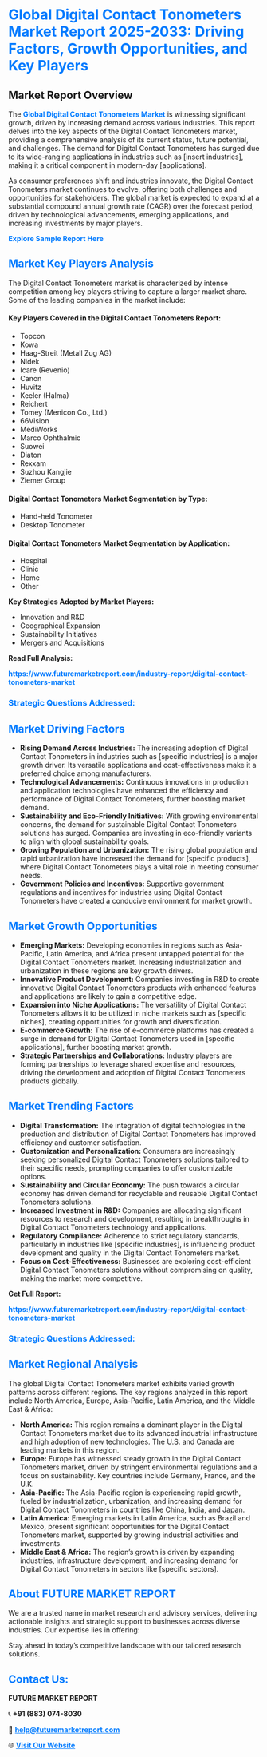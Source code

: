 <h1 style="color: #007BFF;">Global Digital Contact Tonometers Market Report 2025-2033: Driving Factors, Growth Opportunities, and Key Players</h1>

<section id="overview">
<h2>Market Report Overview</h2>
<p>The <a href="https://www.futuremarketreport.com/industry-report/digital-contact-tonometers-market" style="color: #007BFF; text-decoration: none;"><strong>Global Digital Contact Tonometers Market</strong></a> is witnessing significant growth, driven by increasing demand across various industries. This report delves into the key aspects of the Digital Contact Tonometers market, providing a comprehensive analysis of its current status, future potential, and challenges. The demand for Digital Contact Tonometers has surged due to its wide-ranging applications in industries such as [insert industries], making it a critical component in modern-day [applications].</p>
<p>As consumer preferences shift and industries innovate, the Digital Contact Tonometers market continues to evolve, offering both challenges and opportunities for stakeholders. The global market is expected to expand at a substantial compound annual growth rate (CAGR) over the forecast period, driven by technological advancements, emerging applications, and increasing investments by major players.</p>
</section>

<section id="overview">
<p><a href="https://www.futuremarketreport.com/request-sample/reportId=64413" style="color: #007BFF; text-decoration: none;"><strong>Explore Sample Report Here</strong></a></p>
</section>

<section id="key-players">
<h2 style="color: #007BFF;">Market Key Players Analysis</h2>
<p>The Digital Contact Tonometers market is characterized by intense competition among key players striving to capture a larger market share. Some of the leading companies in the market include:</p>
<h4>Key Players Covered in the Digital Contact Tonometers Report:</h4>
<ul><li>Topcon</li><li>Kowa</li><li>Haag-Streit (Metall Zug AG)</li><li>Nidek</li><li>Icare (Revenio)</li><li>Canon</li><li>Huvitz</li><li>Keeler (Halma)</li><li>Reichert</li><li>Tomey (Menicon Co., Ltd.)</li><li>66Vision</li><li>MediWorks</li><li>Marco Ophthalmic</li><li>Suowei</li><li>Diaton</li><li>Rexxam</li><li>Suzhou Kangjie</li><li>Ziemer Group</li></ul>
<h4>Digital Contact Tonometers Market Segmentation by Type:</h4>
<ul><li>Hand-held Tonometer</li><li>Desktop Tonometer</li></ul>

<h4>Digital Contact Tonometers Market Segmentation by Application:</h4>
<ul><li>Hospital</li><li>Clinic</li><li>Home</li><li>Other</li></ul>
<p><strong>Key Strategies Adopted by Market Players:</strong></p>
<ul>
<li>Innovation and R&D</li>
<li>Geographical Expansion</li>
<li>Sustainability Initiatives</li>
<li>Mergers and Acquisitions</li>
</ul>
</section>

<section>
<p><strong>Read Full Analysis: </strong></p><a href="https://www.futuremarketreport.com/industry-report/digital-contact-tonometers-market" style="color: #007BFF; text-decoration: none;"><strong>https://www.futuremarketreport.com/industry-report/digital-contact-tonometers-market</strong></a>
<h3 style="color: #007BFF;">Strategic Questions Addressed:</h3>
</section>

<section id="driving-factors">
<h2 style="color: #007BFF;">Market Driving Factors</h2>
<ul>
<li><strong>Rising Demand Across Industries:</strong> The increasing adoption of Digital Contact Tonometers in industries such as [specific industries] is a major growth driver. Its versatile applications and cost-effectiveness make it a preferred choice among manufacturers.</li>
<li><strong>Technological Advancements:</strong> Continuous innovations in production and application technologies have enhanced the efficiency and performance of Digital Contact Tonometers, further boosting market demand.</li>
<li><strong>Sustainability and Eco-Friendly Initiatives:</strong> With growing environmental concerns, the demand for sustainable Digital Contact Tonometers solutions has surged. Companies are investing in eco-friendly variants to align with global sustainability goals.</li>
<li><strong>Growing Population and Urbanization:</strong> The rising global population and rapid urbanization have increased the demand for [specific products], where Digital Contact Tonometers plays a vital role in meeting consumer needs.</li>
<li><strong>Government Policies and Incentives:</strong> Supportive government regulations and incentives for industries using Digital Contact Tonometers have created a conducive environment for market growth.</li>
</ul>
</section>

<section id="growth-opportunities">
<h2 style="color: #007BFF;">Market Growth Opportunities</h2>
<ul>
<li><strong>Emerging Markets:</strong> Developing economies in regions such as Asia-Pacific, Latin America, and Africa present untapped potential for the Digital Contact Tonometers market. Increasing industrialization and urbanization in these regions are key growth drivers.</li>
<li><strong>Innovative Product Development:</strong> Companies investing in R&D to create innovative Digital Contact Tonometers products with enhanced features and applications are likely to gain a competitive edge.</li>
<li><strong>Expansion into Niche Applications:</strong> The versatility of Digital Contact Tonometers allows it to be utilized in niche markets such as [specific niches], creating opportunities for growth and diversification.</li>
<li><strong>E-commerce Growth:</strong> The rise of e-commerce platforms has created a surge in demand for Digital Contact Tonometers used in [specific applications], further boosting market growth.</li>
<li><strong>Strategic Partnerships and Collaborations:</strong> Industry players are forming partnerships to leverage shared expertise and resources, driving the development and adoption of Digital Contact Tonometers products globally.</li>
</ul>
</section>

<section id="trending-factors">
<h2 style="color: #007BFF;">Market Trending Factors</h2>
<ul>
<li><strong>Digital Transformation:</strong> The integration of digital technologies in the production and distribution of Digital Contact Tonometers has improved efficiency and customer satisfaction.</li>
<li><strong>Customization and Personalization:</strong> Consumers are increasingly seeking personalized Digital Contact Tonometers solutions tailored to their specific needs, prompting companies to offer customizable options.</li>
<li><strong>Sustainability and Circular Economy:</strong> The push towards a circular economy has driven demand for recyclable and reusable Digital Contact Tonometers solutions.</li>
<li><strong>Increased Investment in R&D:</strong> Companies are allocating significant resources to research and development, resulting in breakthroughs in Digital Contact Tonometers technology and applications.</li>
<li><strong>Regulatory Compliance:</strong> Adherence to strict regulatory standards, particularly in industries like [specific industries], is influencing product development and quality in the Digital Contact Tonometers market.</li>
<li><strong>Focus on Cost-Effectiveness:</strong> Businesses are exploring cost-efficient Digital Contact Tonometers solutions without compromising on quality, making the market more competitive.</li>
</ul>
</section>

<section>
<p><strong>Get Full Report: </strong></p><a href="https://www.futuremarketreport.com/industry-report/digital-contact-tonometers-market" style="color: #007BFF; text-decoration: none;"><strong>https://www.futuremarketreport.com/industry-report/digital-contact-tonometers-market</strong></a>
<h3 style="color: #007BFF;">Strategic Questions Addressed:</h3>
</section>


<section id="regional-analysis">
<h2 style="color: #007BFF;">Market Regional Analysis</h2>
<p>The global Digital Contact Tonometers market exhibits varied growth patterns across different regions. The key regions analyzed in this report include North America, Europe, Asia-Pacific, Latin America, and the Middle East & Africa:</p>
<ul>
<li><strong>North America:</strong> This region remains a dominant player in the Digital Contact Tonometers market due to its advanced industrial infrastructure and high adoption of new technologies. The U.S. and Canada are leading markets in this region.</li>
<li><strong>Europe:</strong> Europe has witnessed steady growth in the Digital Contact Tonometers market, driven by stringent environmental regulations and a focus on sustainability. Key countries include Germany, France, and the U.K.</li>
<li><strong>Asia-Pacific:</strong> The Asia-Pacific region is experiencing rapid growth, fueled by industrialization, urbanization, and increasing demand for Digital Contact Tonometers in countries like China, India, and Japan.</li>
<li><strong>Latin America:</strong> Emerging markets in Latin America, such as Brazil and Mexico, present significant opportunities for the Digital Contact Tonometers market, supported by growing industrial activities and investments.</li>
<li><strong>Middle East & Africa:</strong> The region’s growth is driven by expanding industries, infrastructure development, and increasing demand for Digital Contact Tonometers in sectors like [specific sectors].</li>
</ul>
</section>

<footer>
<h2 style="color: #007BFF;">About FUTURE MARKET REPORT</h2>
<p>We are a trusted name in market research and advisory services, delivering actionable insights and strategic support to businesses across diverse industries. Our expertise lies in offering:</p>

<p>Stay ahead in today’s competitive landscape with our tailored research solutions.</p>

<h2 style="color: #007BFF;">Contact Us:</h2>
<p><strong>FUTURE MARKET REPORT</strong></p>
<p>📞 <strong>+91 (883) 074-8030</strong></p>
<p>📧 <strong><a href="mailto:help@futuremarketreport.com" style="color: #007BFF;">help@futuremarketreport.com</a></strong></p>
<p>🌐 <strong><a href="https://www.futuremarketreport.com/" style="color: #007BFF;">Visit Our Website</a></strong></p>
</footer>